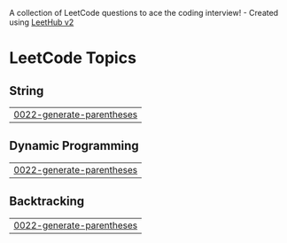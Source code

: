 A collection of LeetCode questions to ace the coding interview! - Created using [LeetHub v2](https://github.com/arunbhardwaj/LeetHub-2.0)
<!---LeetCode Topics Start-->
# LeetCode Topics
## String
|  |
| ------- |
| [0022-generate-parentheses](https://github.com/Tamim-saad/LeetCode_Solutions/tree/master/0022-generate-parentheses) |
## Dynamic Programming
|  |
| ------- |
| [0022-generate-parentheses](https://github.com/Tamim-saad/LeetCode_Solutions/tree/master/0022-generate-parentheses) |
## Backtracking
|  |
| ------- |
| [0022-generate-parentheses](https://github.com/Tamim-saad/LeetCode_Solutions/tree/master/0022-generate-parentheses) |
<!---LeetCode Topics End-->